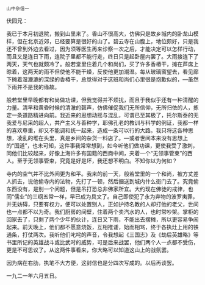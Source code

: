     山中杂信一 

   伏园兄：

   我已于本月初退院，搬到山里来了。香山不很高大，仿佛只是故乡城内的卧龙山模样，但在北京近郊，已经要算是很好的山了。碧云寺在山腹上，地位颇好，只是我还不曾到外边去看过，因为须等医生再来诊察一次之后，才能决定可以怎样行动，而且又是连日下雨，连院子里都不能行走，终日只是起卧屋内罢了。大雨接连下了两天，天气也就颇冷了。般若堂里住着几个和尚们，买了许多香椿干，摊在芦席上晾着，这两天的雨不但使他不能干燥，反使他更加潮湿。每从玻璃窗望去，看见廊下摊着湿漉漉的深绿的香椿干，总觉得对于这班和尚们心里很是抱歉似的，—虽然下雨并不是我的缘故。

   般若堂里早晚都有和尚做功课，但我觉得并不烦扰，而且于我似乎还有一种清醒的力量。清早和黄昏时候的清澈的磬声，仿佛催促我们无所信仰，无所归依的人，拣定一条道路精进向前。我近来的思想动摇与混乱，可谓已至其极了，托尔斯泰的无我爱与尼采的超人，共产主义与善种学，耶佛孔老的教训与科学的例证，我都一样的喜欢尊重，却又不能调和统一起来，造成一条可以行的大路。我只将这各种思想，凌乱的堆在头里，真是乡间的杂货一料店了。—或者世间本来没有思想上的“国道”，也未可知，这件事我常常想到，如今听他们做功课，更使我受了激刺，同他们比较起来，好像上海许多有国籍的西商中间，夹着一个“无领事管束”的西人。至于无领事管束，究竟是好是坏，我还想不明白。不知你以为何如？

   寺内的空气并不比外间更为和平。我来的前一天，般若堂里的一个和尚，被方丈差人抓去，说他偷寺内的法物，先打了一顿，然后捆送到城内什么衙门去了。究竟偷东西没有，是别一个问题，但是吊打恐总非佛家所宜。大约现在佛徒的戒律，也同“儒业”的三纲五常一样，早已成为具文了。自己即使犯了永为弃物的波罗夷罪，并无妨碍，只要有权力，便可以处置别人，正如护持名教的人却打他的老父，世间也一点都不以为奇。我们厨房的间壁，住着两个卖汽水的人，也时常吵架。掌柜的回家去了，只剩了两个少年的伙计，连日又下雨，不能出去摆摊，所以更容易争闹起来。前天晚上，他们都不愿意烧饭，互相推诿，始而相骂，终于各执灶上用的铁通条，打仗两次。我听他们叱咤的声音，令我想起《三国志》及《劫后英雄略》等书里所记的英雄战斗或比武时的威势，可是后来战罢，他们两个人一点都不受伤，更是不可思议了。从这两件事看来，你大略可以知道这山上的战氛罢。

   因为病在右肋，执笔不大方便，这封信也是分四次写成的。以后再谈罢。

   一九二一年六月五日。

